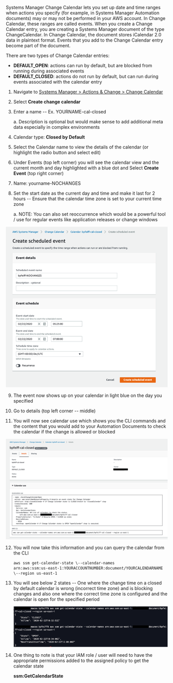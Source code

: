 Systems Manager Change Calendar lets you set up date and time ranges when actions you specify (for example, in Systems Manager Automation documents) may or may not be performed in your AWS account. In Change Calendar, these ranges are called events. When you create a Change Calendar entry, you are creating a Systems Manager document of the type ChangeCalendar. In Change Calendar, the document stores iCalendar 2.0 data in plaintext format. Events that you add to the Change Calendar entry become part of the document.

There are two types of Change Calendar entries:

* **DEFAULT_OPEN**: actions can run by default, but are blocked from running during associated events
* **DEFAULT_CLOSED**: actions do not run by default, but can run during events associated with the calendar entry

1.  Navigate to [Systems Manager \> Actions & Change \> Change
    Calendar](https://console.aws.amazon.com/systems-manager/change-calendar/)

2.  Select **Create change calendar**

3.  Enter a name -- Ex. YOURNAME-cal-closed

    a.  Description is optional but would make sense to add additional
        meta data especially in complex environments

4.  Calendar type: **Closed by Default**

5.  Select the Calendar name to view the details of the calendar (or
    highlight the radio button and select edit)

6.  Under Events (top left corner) you will see the calendar view and
    the current month and day highlighted with a blue dot and Select
    **Create Event** (top right corner)

7.  Name: yourname-NOCHANGES

8.  Set the start date as the current day and time and make it last for
    2 hours -- Ensure that the calendar time zone is set to your current
    time zone

    a.  NOTE: You can also set reoccurrence which would be a powerful
        tool / use for regular events like application releases or
        change windows

![](./media/image34.png)

9.  The event now shows up on your calendar in light blue on the day you
    specified

10. Go to details (top left corner -- middle)

11. You will now see calendar use which shows you the CLI commands and
    the content that you would add to your Automation Documents to check
    the calendar if the change is allowed or blocked

![](./media/image35.png)

12. You will now take this information and you can query the calendar
    from the CLI

        aws ssm get-calendar-state \--calendar-names
        arn:aws:ssm:us-east-1:YOURACCOUNTNUMBER:document/YOURCALENDARNAME
        \--region us-east-1

13. You will see below 2 states -- One where the change time on a closed
    by default calendar is wrong (incorrect time zone) and is blocking
    changes and also one where the correct time zone is configured and
    the calendar is open for the specified period

    ![](./media/image36.png)

14. One thing to note is that your IAM role / user will need to have the
    appropriate permissions added to the assigned policy to get the
    calendar state

    **ssm:GetCalendarState**